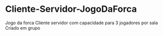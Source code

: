 # Cliente-Servidor-JogoDaForca
Jogo da forca Cliente servidor com capacidade para 3 jogadores por sala
Criado em grupo
